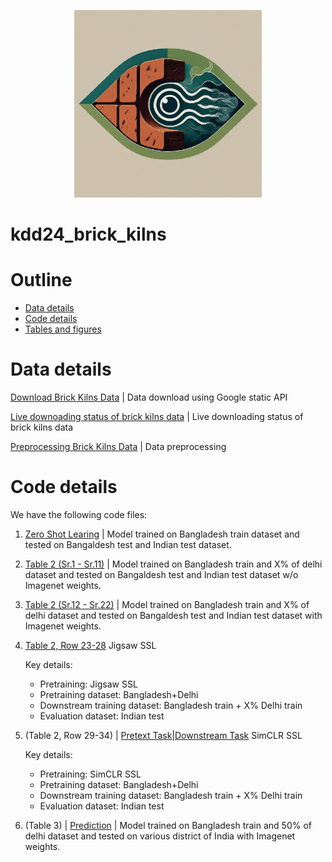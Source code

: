 <p align="center">
  <img src="logo_image.jpeg" alt="KDD24 Brick Kilns Image" width="300">
</p>

# kdd24_brick_kilns
# Outline
* [Data details](#data-details)
* [Code details](#code-details)
* [Tables and figures](#tables-and-figures)

# Data details
[Download Brick Kilns Data](download_brick_kilns_data.ipynb) | Data download using Google static API

[Live downoading status of brick kilns data](watch_brick_kilns_live.ipynb) | Live downloading status of brick kilns data

[Preprocessing Brick Kilns Data](data_preprocessing.ipynb) | Data preprocessing

# Code details

We have the following code files:

1. [Zero Shot Learing](Experiments.py) | Model trained on Bangladesh train dataset and tested on Bangaldesh test and Indian test dataset.

2. [Table 2 (Sr.1 - Sr.11)](Experiments.py) | Model trained on Bangladesh train and X% of delhi dataset and tested on Bangaldesh test and Indian test dataset w/o Imagenet weights.

3. [Table 2 (Sr.12 - Sr.22)](Experiments.py) | Model trained on Bangladesh train and X% of delhi dataset and tested on Bangaldesh test and Indian test dataset with Imagenet weights.

4. [Table 2, Row 23-28](Experiments.py) Jigsaw SSL

    Key details:
    * Pretraining: Jigsaw SSL
    * Pretraining dataset: Bangladesh+Delhi
    * Downstream training dataset: Bangladesh train + X% Delhi train
    * Evaluation dataset: Indian test

4. (Table 2, Row 29-34) | [Pretext Task](SimCLR_pretext.ipynb)|[Downstream Task](Simclr_downstream.ipynb) SimCLR SSL 

    Key details:
    * Pretraining: SimCLR SSL
    * Pretraining dataset: Bangladesh+Delhi
    * Downstream training dataset: Bangladesh train + X% Delhi train
    * Evaluation dataset: Indian test    


5. (Table 3) | [Prediction](predict.ipynb) | Model trained on Bangladesh train and 50% of delhi dataset and tested on various district of India with Imagenet weights.



